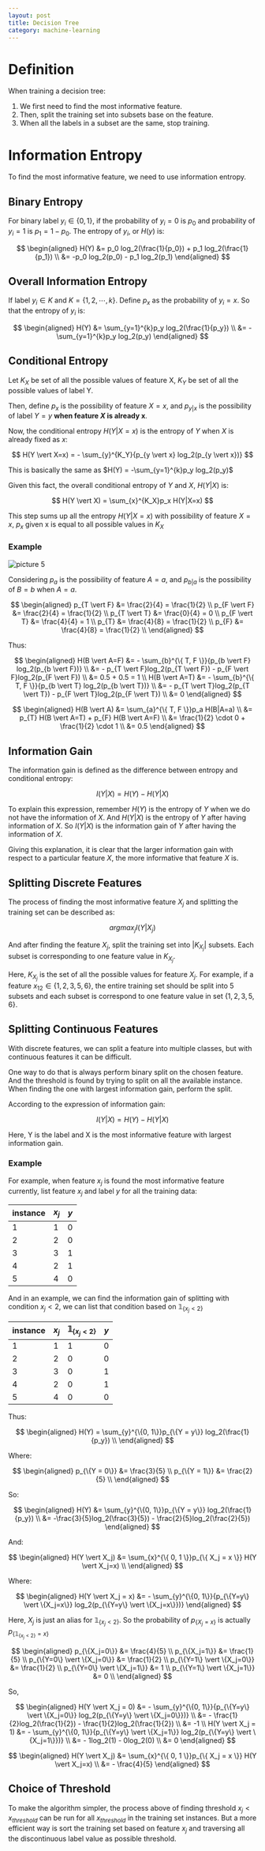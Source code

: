 ```yaml
---
layout: post
title: Decision Tree
category: machine-learning
---
```


# Definition

When training a decision tree:

1. We first need to find the most informative feature.
2. Then, split the training set into subsets base on the feature.
3. When all the labels in a subset are the same, stop training.

# Information Entropy

To find the most informative feature, we need to use information entropy.

## Binary Entropy

For binary label $y_i \in \{ 0, 1 \}$, if the probability of $y_i = 0$ is $p_0$ and probability of $y_i = 1$ is $p_1 = 1 - p_0$. The entropy of $y_i$, or $H(y)$ is:

$$
\begin{aligned}
    H(Y) &= p_0 log_2(\frac{1}{p_0}) + p_1 log_2(\frac{1}{p_1}) \\
    &= -p_0 log_2(p_0) - p_1 log_2(p_1)
\end{aligned}
$$

## Overall Information Entropy

If label $y_i \in K$ and $K = \{ 1, 2, \cdots , k \}$. Define $p_x$ as the probability of $y_i = x$. So that the entropy of $y_i$ is:

$$
\begin{aligned}
    H(Y) &= \sum_{y=1}^{k}p_y log_2(\frac{1}{p_y}) \\
    &= -\sum_{y=1}^{k}p_y log_2(p_y)
\end{aligned}
$$

## Conditional Entropy

Let $K_X$ be set of all the possible values of feature X, $K_Y$ be set of all the possible values of label Y.

Then, define $p_x$ is the possibility of feature $X = x$, and $p_{y \vert x}$ is the possibility of label $Y = y$ **when feature $X$ is already x**.

Now, the conditional entropy $H(Y \vert X=x)$ is the entropy of $Y$ when $X$ is already fixed as $x$:

$$
H(Y \vert X=x) = - \sum_{y}^{K_Y}{p_{y \vert x} log_2(p_{y \vert x})}
$$

This is basically the same as $H(Y) = -\sum_{y=1}^{k}p_y log_2(p_y)$

Given this fact, the overall conditional entropy of $Y$ and $X$, $H(Y \vert X)$ is:

$$
H(Y \vert X) = \sum_{x}^{K_X}p_x H(Y|X=x)
$$

This step sums up all the entropy $H(Y \vert X=x)$ with possibility of feature $X=x$, $p_x$ given x is equal to all possible values in $K_X$

### Example

![picture 5](/images/2022-07-08-17-54-40-conditional-entropy-example.png)

Considering $p_a$ is the possibility of feature $A = a$, and $p_{b \vert a}$ is the possibility of $B = b$ when $A = a$.

$$
\begin{aligned}
    p_{T \vert F} &= \frac{2}{4} = \frac{1}{2} \\
    p_{F \vert F} &= \frac{2}{4} = \frac{1}{2} \\
    p_{T \vert T} &= \frac{0}{4} = 0 \\
    p_{F \vert T} &= \frac{4}{4} = 1 \\
    p_{T} &= \frac{4}{8} = \frac{1}{2} \\
    p_{F} &= \frac{4}{8} = \frac{1}{2} \\
\end{aligned}
$$

Thus:

$$
\begin{aligned}
    H(B \vert A=F) &= - \sum_{b}^{\{ T, F \}}{p_{b \vert F} log_2(p_{b \vert F})} \\
    &= - p_{T \vert F}log_2(p_{T \vert F}) - p_{F \vert F}log_2(p_{F \vert F}) \\
    &= 0.5 + 0.5 = 1 \\
    H(B \vert A=T) &= - \sum_{b}^{\{ T, F \}}{p_{b \vert T} log_2(p_{b \vert T})} \\
    &= - p_{T \vert T}log_2(p_{T \vert T}) - p_{F \vert T}log_2(p_{F \vert T}) \\
    &= 0
\end{aligned}
$$

$$
\begin{aligned}
    H(B \vert A) &= \sum_{a}^{\{ T, F \}}p_a H(B|A=a) \\
    &= p_{T} H(B \vert A=T) + p_{F} H(B \vert A=F) \\
    &= \frac{1}{2} \cdot 0 + \frac{1}{2} \cdot 1 \\
    &= 0.5
\end{aligned}
$$

## Information Gain

The information gain is defined as the difference between entropy and conditional entropy:

$$
I(Y \vert X) = H(Y) - H(Y \vert X)
$$

To explain this expression, remember $H(Y)$ is the entropy of $Y$ when we do not have the information of $X$. And $H(Y \vert X)$ is the entropy of $Y$ after having information of $X$. So $I(Y \vert X)$ is the information gain of $Y$ after having the information of $X$.

Giving this explanation, it is clear that the larger information gain with respect to a particular feature $X$, the more informative that feature $X$ is.

## Splitting Discrete Features

The process of finding the most informative feature $X_j$ and splitting the training set can be described as:

$$
argmax_j I(Y \vert X_j)
$$

And after finding the feature $X_j$, split the training set into $\vert K_{X_j} \vert$ subsets. Each subset is corresponding to one feature value in $K_{X_j}$.

Here, $K_{X_j}$ is the set of all the possible values for feature $X_j$. For example, if a feature $x_{12} \in \{ 1, 2, 3, 5, 6 \}$, the entire training set should be split into 5 subsets and each subset is correspond to one feature value in set $\{ 1, 2, 3, 5, 6 \}$.

## Splitting Continuous Features

With discrete features, we can split a feature into multiple classes, but with continuous features it can be difficult.

One way to do that is always perform binary split on the chosen feature. And the threshold is found by trying to split on all the available instance. When finding the one with largest information gain, perform the split.

According to the expression of information gain:

$$
I(Y \vert X) = H(Y) - H(Y \vert X)
$$

Here, Y is the label and X is the most informative feature with largest information gain.

### Example

For example, when feature $x_j$ is found the most informative feature currently, list feature $x_j$ and label $y$ for all the training data:

| instance | $x_j$ | $y$ |
| -------- | ----- | --- |
| 1        | 1     | 0   |
| 2        | 2     | 0   |
| 3        | 3     | 1   |
| 4        | 2     | 1   |
| 5        | 4     | 0   |

And in an example, we can find the information gain of splitting with condition $x_j < 2$, we can list that condition based on $\mathbb{1}_{\{ x_j < 2 \}}$

| instance | $x_j$ | $\mathbb{1}_{\{ x_j < 2 \}}$ | $y$ |
| -------- | ----- | ---------------------------- | --- |
| 1        | 1     | 1                            | 0   |
| 2        | 2     | 0                            | 0   |
| 3        | 3     | 0                            | 1   |
| 4        | 2     | 0                            | 1   |
| 5        | 4     | 0                            | 0   |

Thus:

$$
\begin{aligned}
    H(Y) = \sum_{y}^{\{0, 1\}}p_{\{Y = y\}} log_2(\frac{1}{p_y}) \\
\end{aligned}
$$

Where:

$$
\begin{aligned}
    p_{\{Y = 0\}} &= \frac{3}{5} \\
    p_{\{Y = 1\}} &= \frac{2}{5} \\
\end{aligned}
$$

So:

$$
\begin{aligned}
    H(Y) &= \sum_{y}^{\{0, 1\}}p_{\{Y = y\}} log_2(\frac{1}{p_y}) \\
    &= -\frac{3}{5}log_2(\frac{3}{5}) - \frac{2}{5}log_2(\frac{2}{5})
\end{aligned}
$$

And:

$$
\begin{aligned}
    H(Y \vert X_j) &= \sum_{x}^{\{ 0, 1 \}}p_{\{ X_j = x \}} H(Y \vert X_j=x) \\
\end{aligned}
$$

Where:

$$
\begin{aligned}
    H(Y \vert X_j = x) &= - \sum_{y}^{\{0, 1\}}{p_{\{Y=y\} \vert \{X_j=x\}} log_2(p_{\{Y=y\} \vert \{X_j=x\}})}
\end{aligned}
$$

Here, $X_ j$ is just an alias for $\mathbb{1}_ {\{ x_ j < 2 \}}$. So the probability of $p_ {\{ X_ j = x \}}$ is actually $p_ {\{ \mathbb{1}_ {\{ x_ j < 2 \}} = x \}}$

$$
\begin{aligned}
    p_{\{X_j=0\}} &= \frac{4}{5} \\
    p_{\{X_j=1\}} &= \frac{1}{5} \\
    p_{\{Y=0\} \vert \{X_j=0\}} &= \frac{1}{2} \\
    p_{\{Y=1\} \vert \{X_j=0\}} &= \frac{1}{2} \\
    p_{\{Y=0\} \vert \{X_j=1\}} &= 1 \\
    p_{\{Y=1\} \vert \{X_j=1\}} &= 0 \\
\end{aligned}
$$

So,

$$
\begin{aligned}
    H(Y \vert X_j = 0) &= - \sum_{y}^{\{0, 1\}}{p_{\{Y=y\} \vert \{X_j=0\}} log_2(p_{\{Y=y\} \vert \{X_j=0\}})} \\
    &= - \frac{1}{2}log_2(\frac{1}{2}) - \frac{1}{2}log_2(\frac{1}{2}) \\
    &= -1 \\
    H(Y \vert X_j = 1) &= - \sum_{y}^{\{0, 1\}}{p_{\{Y=y\} \vert \{X_j=1\}} log_2(p_{\{Y=y\} \vert \{X_j=1\}})} \\
    &= - 1log_2(1) - 0log_2(0) \\
    &= 0
\end{aligned}
$$

$$
\begin{aligned}
    H(Y \vert X_j) &= \sum_{x}^{\{ 0, 1 \}}p_{\{ X_j = x \}} H(Y \vert X_j=x) \\
    &= - \frac{4}{5}
\end{aligned}
$$

## Choice of Threshold

To make the algorithm simpler, the process above of finding threshold $x_j < x_{threshold}$ can be run for all $x_{threshold}$ in the training set instances. But a more efficient way is sort the training set based on feature $x_j$ and traversing all the discontinuous label value as possible threshold.
